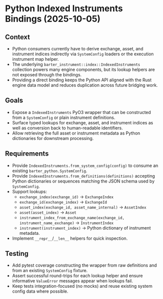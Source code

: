 # Python Indexed Instruments Bindings (2025-10-05)

## Context
- Python consumers currently have to derive exchange, asset, and instrument indices indirectly
  via `SystemConfig` loaders or the execution instrument map helper.
- The underlying `barter_instrument::index::IndexedInstruments` collection powers many engine
  components, but its lookup helpers are not exposed through the bindings.
- Providing a direct binding keeps the Python API aligned with the Rust engine data model and
  reduces duplication across future bridging work.

## Goals
- Expose a `IndexedInstruments` PyO3 wrapper that can be constructed from a `SystemConfig` or
  plain instrument definitions.
- Surface typed lookups for exchange, asset, and instrument indices as well as conversion back to
  human-readable identifiers.
- Allow retrieving the full asset or instrument metadata as Python dictionaries for downstream
  processing.

## Requirements
- Provide `IndexedInstruments.from_system_config(config)` to consume an existing
  `barter_python.SystemConfig`.
- Provide `IndexedInstruments.from_definitions(definitions)` accepting Python dictionaries or
  sequences matching the JSON schema used by `SystemConfig`.
- Support lookups:
  - `exchange_index(exchange_id)` → `ExchangeIndex`
  - `exchange_id(exchange_index)` → `ExchangeId`
  - `asset_index(exchange_id, asset_name_internal)` → `AssetIndex`
  - `asset(asset_index)` → `Asset`
  - `instrument_index_from_exchange_name(exchange_id, instrument_name_exchange)` →
    `InstrumentIndex`
  - `instrument(instrument_index)` → Python dictionary of instrument metadata.
- Implement `__repr__`/`__len__` helpers for quick inspection.

## Testing
- Add pytest coverage constructing the wrapper from raw definitions and from an existing
  `SystemConfig` fixture.
- Assert successful round-trips for each lookup helper and ensure informative `ValueError`
  messages appear when lookups fail.
- Keep tests integration-focused (no mocks) and reuse existing system config data where possible.
